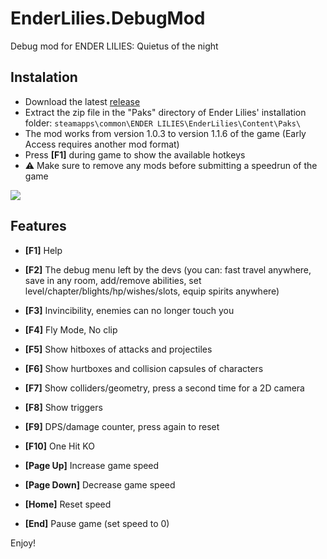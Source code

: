 # EnderLilies.DebugMod
Debug mod for ENDER LILIES: Quietus of the night

## Instalation
 - Download the latest [release](https://github.com/Trexounay/EnderLilies.DebugMod/releases)
 - Extract the zip file in the "Paks" directory of Ender Lilies' installation folder:
 `steamapps\common\ENDER LILIES\EnderLilies\Content\Paks\`
 - The mod works from version 1.0.3 to version 1.1.6 of the game (Early Access requires another mod format)
 - Press **[F1]** during game to show the available hotkeys
 - :warning:  Make sure to remove any mods before submitting a speedrun of the game

![](https://i.imgur.com/cVu3sxn.jpg)

## Features
 - **[F1]** Help
 - **[F2]** The debug menu left by the devs (you can: fast travel anywhere, save in any room, add/remove abilities, set level/chapter/blights/hp/wishes/slots, equip spirits anywhere)
 - **[F3]** Invincibility, enemies can no longer touch you
 - **[F4]** Fly Mode, No clip
 - **[F5]** Show hitboxes of attacks and projectiles
 - **[F6]** Show hurtboxes and collision capsules of characters
 - **[F7]** Show colliders/geometry, press a second time for a 2D camera
 - **[F8]** Show triggers
 - **[F9]** DPS/damage counter, press again to reset
 - **[F10]** One Hit KO

- **[Page Up]** Increase game speed
- **[Page Down]** Decrease game speed
- **[Home]** Reset speed
- **[End]** Pause game (set speed to 0)

Enjoy!
